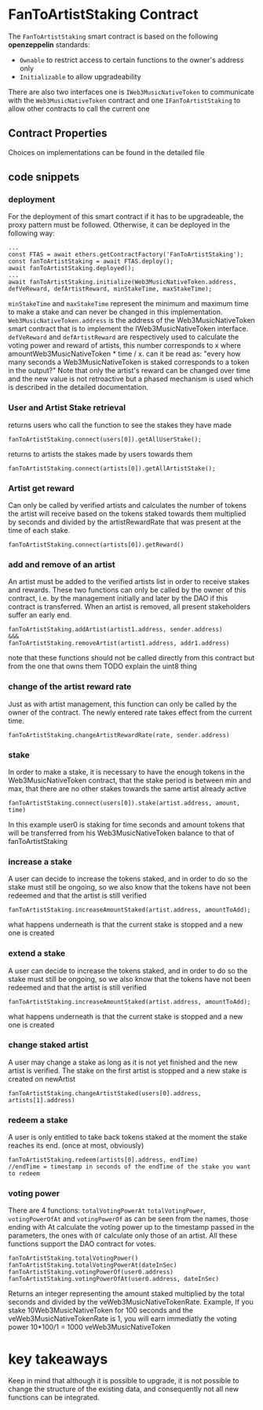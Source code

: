 # FanToArtistStaking Contract
The `FanToArtistStaking` smart contract is based on the following **openzeppelin** standards:
- `Ownable` to restrict access to certain functions to the owner's address only
- `Initializable` to allow upgradeability

There are also two interfaces one is `IWeb3MusicNativeToken` to communicate with the `Web3MusicNativeToken` contract and one `IFanToArtistStaking` to allow other contracts to call the current one

## Contract Properties
Choices on implementations can be found in the detailed file

## code snippets
### deployment
For the deployment of this smart contract if it has to be upgradeable, the proxy pattern must be followed. Otherwise, it can be deployed in the following way:
```
...
const FTAS = await ethers.getContractFactory('FanToArtistStaking');
const fanToArtistStaking = await FTAS.deploy();
await fanToArtistStaking.deployed();
...
await fanToArtistStaking.initialize(Web3MusicNativeToken.address, defVeReward, defArtistReward, minStakeTime, maxStakeTime);
```
`minStakeTime` and `maxStakeTime` represent the minimum and maximum time to make a stake and can never be changed in this implementation.
`Web3MusicNativeToken.address` is the address of the Web3MusicNativeToken smart contract that is to implement the IWeb3MusicNativeToken interface.
`defVeReward` and `defArtistReward` are respectively used to calculate the voting power and reward of artists, this number corresponds to x where amountWeb3MusicNativeToken * time / x. can it be read as: "every how many seconds a Web3MusicNativeToken is staked corresponds to a token in the output?"
Note that only the artist's reward can be changed over time and the new value is not retroactive but a phased mechanism is used which is described in the detailed documentation.


### User and Artist Stake retrieval
returns users who call the function to see the stakes they have made
```
fanToArtistStaking.connect(users[0]).getAllUserStake();
```
returns to artists the stakes made by users towards them
```
fanToArtistStaking.connect(artists[0]).getAllArtistStake();
```

### Artist get reward
Can only be called by verified artists and calculates the number of tokens the artist will receive based on the tokens staked towards them multiplied by seconds and divided by the artistRewardRate that was present at the time of each stake.
```
fanToArtistStaking.connect(artists[0]).getReward()
```

### add and remove of an artist
An artist must be added to the verified artists list in order to receive stakes and rewards.
These two functions can only be called by the owner of this contract, i.e. by the management initially and later by the DAO if this contract is transferred.
When an artist is removed, all present stakeholders suffer an early end.
```
fanToArtistStaking.addArtist(artist1.address, sender.address)
&&&
fanToArtistStaking.removeArtist(artist1.address, addr1.address)
```
note that these functions should not be called directly from this contract but from the one that owns them
TODO explain the uint8 thing

### change of the artist reward rate
Just as with artist management, this function can only be called by the owner of the contract. The newly entered rate takes effect from the current time.
```
fanToArtistStaking.changeArtistRewardRate(rate, sender.address)
```
### stake
In order to make a stake, it is necessary to have the enough tokens in the Web3MusicNativeToken contract, that the stake period is between min and max, that there are no other stakes towards the same artist already active
```
fanToArtistStaking.connect(users[0]).stake(artist.address, amount, time)
```
In this example user0 is staking for time seconds and amount tokens that will be transferred from his Web3MusicNativeToken balance to that of fanToArtistStaking

### increase a stake
A user can decide to increase the tokens staked, and in order to do so the stake must still be ongoing, so we also know that the tokens have not been redeemed and that the artist is still verified
```
fanToArtistStaking.increaseAmountStaked(artist.address, amountToAdd);
```
what happens underneath is that the current stake is stopped and a new one is created

### extend a stake
A user can decide to increase the tokens staked, and in order to do so the stake must still be ongoing, so we also know that the tokens have not been redeemed and that the artist is still verified
```
fanToArtistStaking.increaseAmountStaked(artist.address, amountToAdd);
```
what happens underneath is that the current stake is stopped and a new one is created

### change staked artist
A user may change a stake as long as it is not yet finished and the new artist is verified. The stake on the first artist is stopped and a new stake is created on newArtist 
```
fanToArtistStaking.changeArtistStaked(users[0].address, artists[1].address)
```

### redeem a stake
A user is only entitled to take back tokens staked at the moment the stake reaches its end. (once at most, obviously)
```
fanToArtistStaking.redeem(artists[0].address, endTime)
//endTime = timestamp in seconds of the endTime of the stake you want to redeem
```


### voting power
There are 4 functions: `totalVotingPowerAt` `totalVotingPower`, `votingPowerOfAt` and `votingPowerOf` 
as can be seen from the names, those ending with At calculate the voting power up to the timestamp passed in the parameters, the ones with `Of` calculate only those of an artist. All these functions support the DAO contract for votes.
```
fanToArtistStaking.totalVotingPower()
fanToArtistStaking.totalVotingPowerAt(dateInSec)
fanToArtistStaking.votingPowerOf(user0.address)
fanToArtistStaking.votingPowerOfAt(user0.address, dateInSec)
```
Returns an integer representing the amount staked multiplied by the total seconds and divided by the veWeb3MusicNativeTokenRate. 
Example, If you stake 10Web3MusicNativeToken for 100 seconds and the veWeb3MusicNativeTokenRate is 1, you will earn immediatly the voting power 10*100/1 = 1000 veWeb3MusicNativeToken

# key takeaways
Keep in mind that although it is possible to upgrade, it is not possible to change the structure of the existing data, and consequently not all new functions can be integrated.